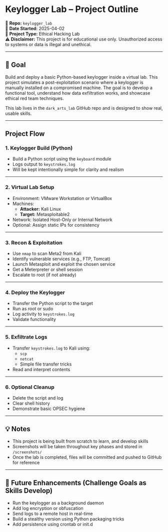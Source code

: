 # Keylogger Lab – Project Outline

🧠 **Repo:** `keylogger_lab`  
📅 **Date Started:** 2025-04-02  
📂 **Project Type:** Ethical Hacking Lab  
⚠️ **Disclaimer:** This project is for educational use only. Unauthorized access to systems or data is illegal and unethical.

---

## 🧪 Goal

Build and deploy a basic Python-based keylogger inside a virtual lab. This project simulates a post-exploitation scenario where a keylogger is manually installed on a compromised machine. The goal is to develop a functional tool, understand how data exfiltration works, and showcase ethical red team techniques.

This lab lives in the `dark_arts_lab` GitHub repo and is designed to show real, usable skills.

---

## Project Flow

### 1. Keylogger Build (Python)
- Build a Python script using the `keyboard` module
- Logs output to `keystrokes.log`
- Will be kept intentionally simple for clarity and realism

---

### 2. Virtual Lab Setup
- Environment: VMware Workstation or VirtualBox
- Machines:
  - **Attacker:** Kali Linux
  - **Target:** Metasploitable2
- Network: Isolated Host-Only or Internal Network
- Optional: Assign static IPs for consistency

---

### 3. Recon & Exploitation
- Use `nmap` to scan Meta2 from Kali
- Identify vulnerable services (e.g., FTP, Tomcat)
- Launch Metasploit and exploit the chosen service
- Get a Meterpreter or shell session
- Escalate to root (if not already)

---

### 4. Deploy the Keylogger
- Transfer the Python script to the target
- Run as root or sudo
- Log activity to `keystrokes.log`
- Validate functionality

---

### 5. Exfiltrate Logs
- Transfer `keystrokes.log` to Kali using:
  - `scp`
  - `netcat`
  - Simple file transfer tricks
- Read and interpret contents

---

### 6. Optional Cleanup
- Delete the script and log
- Clear shell history
- Demonstrate basic OPSEC hygiene

---

## 💡 Notes

- This project is being built from scratch to learn, and develop skills
- Screenshots will be taken throughout key phases and stored in `/screenshots/`
- Once the lab is completed, files will be committed and pushed to GitHub for reference

---

## 🔮 Future Enhancements (Challenge Goals as Skills Develop)

- Run the keylogger as a background daemon
- Add log encryption or obfuscation
- Send logs to a remote host in real-time
- Build a stealthy version using Python packaging tricks
- Add persistence using crontab or init.d

